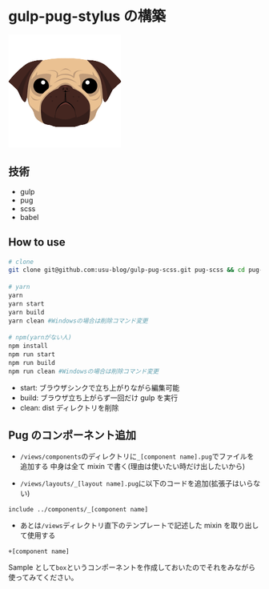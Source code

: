 # gulp-pug-stylus の構築
![pug](src/assets/images/pug.png)

## 技術

- gulp
- pug
- scss
- babel

## How to use

```bash
# clone
git clone git@github.com:usu-blog/gulp-pug-scss.git pug-scss && cd pug-scss

# yarn
yarn
yarn start
yarn build
yarn clean #Windowsの場合は削除コマンド変更

# npm(yarnがない人)
npm install
npm run start
npm run build
npm run clean #Windowsの場合は削除コマンド変更
```

- start: ブラウザシンクで立ち上がりながら編集可能
- build: ブラウザ立ち上がらず一回だけ gulp を実行
- clean: dist ディレクトリを削除

## Pug のコンポーネント追加

- `/views/components`のディレクトリに`_[component name].pug`でファイルを追加する
  中身は全て mixin で書く(理由は使いたい時だけ出したいから)

- `/views/layouts/_[layout name].pug`に以下のコードを追加(拡張子はいらない)

```pug
include ../components/_[component name]
```

- あとは`/views`ディレクトリ直下のテンプレートで記述した mixin を取り出して使用する

```pug
+[component name]
```

Sample として`box`というコンポーネントを作成しておいたのでそれをみながら使ってみてください。
